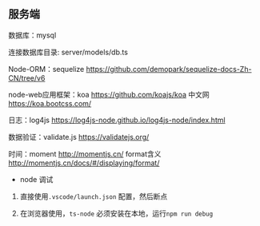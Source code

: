 ## 服务端

数据库：mysql

连接数据库目录: server/models/db.ts

Node-ORM：sequelize	https://github.com/demopark/sequelize-docs-Zh-CN/tree/v6

node-web应用框架：koa	https://github.com/koajs/koa  中文网 https://koa.bootcss.com/

日志：log4js https://log4js-node.github.io/log4js-node/index.html

数据验证：validate.js  https://validatejs.org/

时间：moment http://momentjs.cn/ format含义 http://momentjs.cn/docs/#/displaying/format/

* node 调试

1. 直接使用`.vscode/launch.json` 配置，然后断点

2. 在浏览器使用，`ts-node` 必须安装在本地，运行`npm run debug`